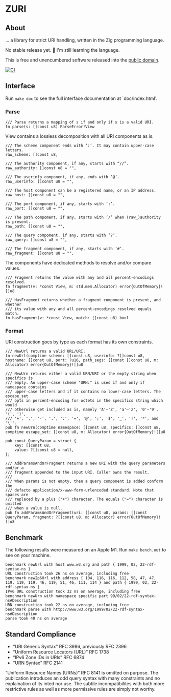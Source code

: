 # ZURI

## About

… a library for strict URI handling, written in the Zig programming language.

No stable release yet. 🚧 I'm still learning the language.

This is free and unencumbered software released into the
[public domain](https://creativecommons.org/publicdomain/zero/1.0).

[![CI](https://github.com/pascaldekloe/zuri/actions/workflows/ci.yml/badge.svg)](https://github.com/pascaldekloe/zuri/actions/workflows/ci.yml)


## Interface

Run `make doc` to see the full interface documentation at `doc/index.html'.


### Parse

```zig
/// Parse returns a mapping of s if and only if s is a valid URI.
fn parse(s: []const u8) ParseError!View
```

View contains a lossless decomposition with all URI components as is.

```zig
/// The scheme component ends with ‘:’. It may contain upper-case letters.
raw_scheme: []const u8,

/// The authority component, if any, starts with “//”.
raw_authority: []const u8 = "",

/// The userinfo component, if any, ends with ‘@’.
raw_userinfo: []const u8 = "",

/// The host component can be a registered name, or an IP address.
raw_host: []const u8 = "",

/// The port component, if any, starts with ‘:’.
raw_port: []const u8 = "",

/// The path compoment, if any, starts with ‘/’ when (raw_)authority is present.
raw_path: []const u8 = "",

/// The query compoment, if any, starts with ‘?’.
raw_query: []const u8 = "",

/// The fragment component, if any, starts with ‘#’.
raw_fragment: []const u8 = "",
```

The components have dedicated methods to resolve and/or compare values.

```zig
/// Fragment returns the value with any and all percent-encodings resolved.
fn fragment(v: *const View, m: std.mem.Allocator) error{OutOfMemory}![]u8

/// HasFragment returns whether a fragment component is present, and whether
/// its value with any and all percent-encodings resolved equals match.
fn hasFragment(v: *const View, match: []const u8) bool
```

### Format

URI construction goes by type as each format has its own constraints.

```zig
/// NewUrl returns a valid URL/URI.
fn newUrl(comptime scheme: []const u8, userinfo: ?[]const u8, hostname: []const u8, port: ?u16, path_segs: []const []const u8, m: Allocator) error{OutOfMemory}![]u8
```

```zig
/// NewUrn returns either a valid URN/URI or the empty string when specifics is
/// empty. An upper-case scheme "URN:" is used if and only if namespace contains
/// upper-case letters and if it contains no lower-case letters. The escape_set
/// opts in percent-encoding for octets in the specifics string which would
/// otherwise get included as is, namely 'A'–'Z', 'a'–'z', '0'–'9', '(', ')',
/// '+', ',', '-', '.', ':', '=', '@', ';', '$', '_', '!', '*', and '\''.
pub fn newUrn(comptime namespace: []const u8, specifics: []const u8, comptime escape_set: []const u8, m: Allocator) error{OutOfMemory}![]u8
```

```zig
pub const QueryParam = struct {
    key: []const u8,
    value: ?[]const u8 = null,
};

/// AddParamsAndOrFragment returns a new URI with the query parameters and/or a
/// fragment appended to the input URI. Caller owns the result.
///
/// When params is not empty, then a query component is added conform the
/// defacto application/x-www-form-urlencoded standard. Note that spaces are
/// replaced by a plus ("+") character. The equals ("=") character is omitted
/// when a value is null.
pub fn addParamsAndOrFragment(uri: []const u8, params: []const QueryParam, fragment: ?[]const u8, m: Allocator) error{OutOfMemory}![]u8
```


## Benchmark

The following results were measured on an Apple M1. Run `make bench.out` to see
on your machine.

```
benchmark newUrl with host www.w3.org and path { 1999, 02, 22-rdf-syntax-ns }
URL construction took 26 ns on average, including free
benchmark newIp6Url with address { 104, 116, 116, 112, 58, 47, 47, 119, 119, 119, 46, 119, 51, 46, 111, 114 } and path { 1999, 02, 22-rdf-syntax-ns }
IPv6 URL construction took 32 ns on average, including free
benchmark newUrn with namespace specific part 99/02/22-rdf-syntax-ns#Description
URN construction took 22 ns on average, including free
benchmark parse with http://www.w3.org/1999/02/22-rdf-syntax-ns#Description
parse took 40 ns on average
```


## Standard Compliance

 * “URI Generic Syntax” RFC 3986, previously RFC 2396
 * “Uniform Resource Locators (URL)” RFC 1738
 * “IPv6 Zone IDs in URIs” RFC 6874
 * “URN Syntax” RFC 2141

“Uniform Resource Names (URNs)” RFC 8141 is omitted on purpose. The publication
introduces an odd query syntax with many constraints and no explaination of its
inted nor use. The subtile incompatibilites with both more restrictive rules as
well as more permissive rules are simply not worthy.
